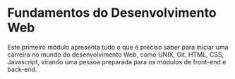 # Fundamentos do Desenvolvimento Web

Este primeiro módulo apresenta tudo o que é preciso saber para iniciar uma carreira no mundo do desenvolvimento Web, como UNIX, Git, HTML, CSS, Javascript, virando uma pessoa preparada para os módulos de front-end e back-end. 